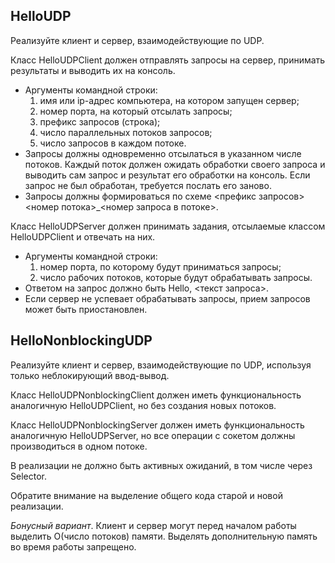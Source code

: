 ## HelloUDP
Реализуйте клиент и сервер, взаимодействующие по UDP.

Класс HelloUDPClient должен отправлять запросы на сервер, принимать результаты и выводить их на консоль.
* Аргументы командной строки:
    1. имя или ip-адрес компьютера, на котором запущен сервер;
    2. номер порта, на который отсылать запросы;
    3. префикс запросов (строка);
    4. число параллельных потоков запросов;
    5. число запросов в каждом потоке.
* Запросы должны одновременно отсылаться в указанном числе потоков. Каждый поток должен ожидать обработки своего запроса и выводить сам запрос и результат его обработки на консоль. Если запрос не был обработан, требуется послать его заново.
* Запросы должны формироваться по схеме <префикс запросов><номер потока>_<номер запроса в потоке>.

Класс HelloUDPServer должен принимать задания, отсылаемые классом HelloUDPClient и отвечать на них.
* Аргументы командной строки:
    1. номер порта, по которому будут приниматься запросы;
    2. число рабочих потоков, которые будут обрабатывать запросы.
* Ответом на запрос должно быть Hello, <текст запроса>.
* Если сервер не успевает обрабатывать запросы, прием запросов может быть приостановлен.

## HelloNonblockingUDP
Реализуйте клиент и сервер, взаимодействующие по UDP, используя только неблокирующий ввод-вывод.

Класс HelloUDPNonblockingClient должен иметь функциональность аналогичную HelloUDPClient, но без создания новых потоков.

Класс HelloUDPNonblockingServer должен иметь функциональность аналогичную HelloUDPServer, но все операции с сокетом должны производиться в одном потоке.

В реализации не должно быть активных ожиданий, в том числе через Selector.

Обратите внимание на выделение общего кода старой и новой реализации.

*Бонусный вариант*. Клиент и сервер могут перед началом работы выделить O(число потоков) памяти. Выделять дополнительную память во время работы запрещено.